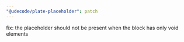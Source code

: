 ```yaml
---
"@udecode/plate-placeholder": patch
---
```


fix: the placeholder should not be present when the block has only void elements 

